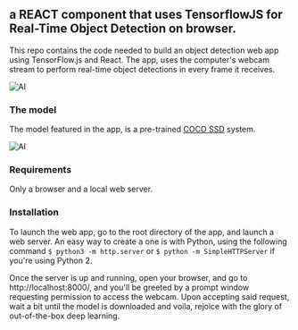 ## a REACT component that uses TensorflowJS for Real-Time Object Detection on browser.

This repo contains the code needed to build an object detection web app using TensorFlow.js and React. The app, uses the computer's webcam stream to perform real-time object detections in every frame it receives.

![AI](erpo-assets/1.png)

### The model
The model featured in the app, is a pre-trained [COCO SSD](https://github.com/tensorflow/tfjs-models/tree/master/coco-ssd) system.

![AI](erpo-assets/obj.png)

### Requirements
Only a browser and a local web server.

### Installation
To launch the web app, go to the root directory of the app, and launch a web server. An easy way to create a one is with Python, using the following command `$ python3 -m http.server` or `$ python -m SimpleHTTPServer` if you're using Python 2.

Once the server is up and running, open your browser, and go to http://localhost:8000/, and you'll be greeted by a prompt window requesting permission to access the webcam. Upon accepting said request, wait a bit until the model is downloaded and voila, rejoice with the glory of out-of-the-box deep learning.

